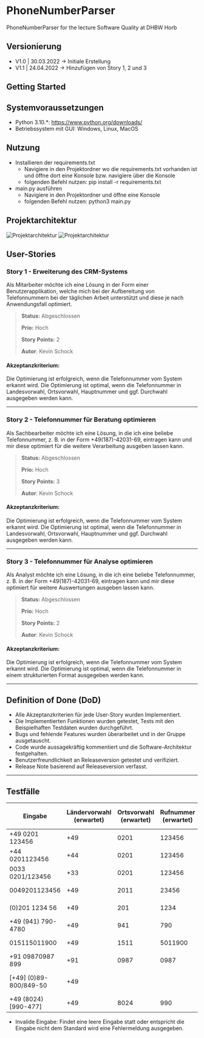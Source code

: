 # PhoneNumberParser
PhoneNumberParser for the lecture Software Quality at DHBW Horb

## Versionierung
* V1.0 | 30.03.2022 -> Initiale Erstellung
* V1.1 | 24.04.2022 -> Hinzufügen von Story 1, 2 und 3

## Getting Started

## Systemvoraussetzungen
* Python 3.10.*: https://www.python.org/downloads/
* Betriebssystem mit GUI: Windows, Linux, MacOS

  
## Nutzung
* Installieren der requirements.txt
  * Navigiere in den Projektordner wo die requirements.txt vorhanden ist und öffne dort eine Konsole bzw. navigiere über die Konsole
  * folgenden Befehl nutzen: pip install -r requirements.txt
* main.py ausführen
  * Navigiere in den Projektordner und öffne eine Konsole
  * folgenden Befehl nutzen: python3 main.py

## Projektarchitektur
![Projektarchitektur](https://i.imgur.com/cV6LrUX.png)
![Projektarchitektur](https://i.imgur.com/A4YK0kU.png)

## User-Stories

### Story 1 - Erweiterung des CRM-Systems 
Als Mitarbeiter möchte ich eine Lösung in der Form einer Benutzerapplikation, welche mich bei der Aufbereitung von Telefonnummern bei der täglichen Arbeit unterstützt und diese je nach Anwendungsfall optimiert.
> **Status:** Abgeschlossen
> 
> **Prio:** Hoch
> 
> **Story Points:** 2
> 
> **Autor**: Kevin Schock

#### Akzeptanzkriterium:
Die Optimierung ist erfolgreich, wenn die Telefonnummer vom System erkannt wird. Die Optimierung ist optimal, wenn die Telefonnummer in Landesvorwahl, Ortsvorwahl, Hauptnummer und ggf. Durchwahl ausgegeben werden kann.

---
### Story 2 - Telefonnummer für Beratung optimieren
Als Sachbearbeiter möchte ich eine Lösung, in die ich eine beliebe Telefonnummer, z. B. in der Form +49(187)-42031-69, eintragen kann und mir diese optimiert für die weitere Verarbeitung ausgeben lassen kann.
> **Status:** Abgeschlossen
> 
> **Prio:** Hoch
> 
> **Story Points:** 3
> 
> **Autor**: Kevin Schock

#### Akzeptanzkriterium:
Die Optimierung ist erfolgreich, wenn die Telefonnummer vom System erkannt wird. Die Optimierung ist optimal, wenn die Telefonnummer in Landesvorwahl, Ortsvorwahl, Hauptnummer und ggf. Durchwahl ausgegeben werden kann.

---
### Story 3 - Telefonnummer für Analyse optimieren
Als Analyst möchte ich eine Lösung, in die ich eine beliebe Telefonnummer, z. B. in der Form +49(187)-42031-69, eintragen kann und mir diese optimiert für weitere Auswertungen ausgeben lassen kann.

> **Status:** Abgeschlossen
> 
> **Prio:** Hoch
> 
> **Story Points:** 2
> 
> **Autor**: Kevin Schock

#### Akzeptanzkriterium:
Die Optimierung ist erfolgreich, wenn die Telefonnummer vom System erkannt wird. Die Optimierung ist optimal, wenn die Telefonnummer in einem strukturierten Format ausgegeben werden kann.

---
## Definition of Done (DoD)
* Alle Akzeptanzkriterien für jede User-Story wurden Implementiert.
* Die Implementierten Funktionen wurden getestet, Tests mit den Beispielhaften Testdaten wurden durchgeführt. 
* Bugs und fehlende Features wurden überarbeitet und in der Gruppe ausgetauscht.
* Code wurde aussagekräftig kommentiert und die Software-Architektur festgehalten.
* Benutzerfreundlichkeit an Releaseversion getestet und verifiziert.  
* Release Note basierend auf Releaseversion verfasst. 

---
## Testfälle

| Eingabe                        | Ländervorwahl (erwartet) | Ortsvorwahl (erwartet) | Rufnummer (erwartet) | Durchwahl (erwartet) | Strukturiert (erwartet) | ISO-Kürzel (erwartet) | Check   |
|--------------------------------|--------------------------|------------------------|----------------------|----------------------|-------------------------|-----------------------|---------|
| +49 0201 123456                | +49                      | 0201                   | 123456               | ─                    | +49 0201 123456         | DE                    | &check; |
| +44 0201123456                 | +44                      | 0201                   | 123456               | ─                    | +44 0201 123456         |                       | &check; |
| 0033 0201/123456               | +33                      | 0201                   | 123456               | ─                    | +33 0201 123456         |                       | &check; |
| 0049201123456                  | +49                      | 2011                   | 23456                | ─                    | +49 2011 23456          | DE                    | &check; |
| (0)201 1234 56                 | +49                      | 201                    | 1234                 | 56                   | +49 201 1234-56         | DE                    | &check; |
| +49 (941) 790-4780             | +49                      | 941                    | 790                  | 4780                 | +49 941 790-4780        | DE                    | &check; |
| 015115011900                   | +49                      | 1511                   | 5011900              | ─                    | +49 1511 5011900        |                       | &check; |
| +91 09870987 899               | +91                      | 0987                   | 0987                 | 899                  | +91 0987 0987-899       |                       | &check; |
| [+49] (0)89-800/849-50         | +49                      |                        |                      |                      | +49 89-800 849-50       |                       | &check; |
| +49 (8024) [990-477]           | +49                      | 8024                   | 990                  | 477                  | +49 8024 990-477        | DE                    | &check; |

* Invalide Eingabe: Findet eine leere Eingabe statt oder entspricht die Eingabe nicht dem Standard wird eine Fehlermeldung ausgegeben.